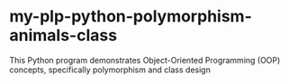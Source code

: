# my-plp-python-polymorphism-animals-class
This Python program demonstrates Object-Oriented Programming (OOP) concepts, specifically polymorphism and class design
